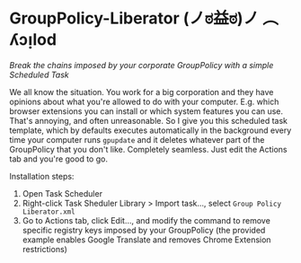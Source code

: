 # GroupPolicy-Liberator (ノಠ益ಠ)ノ ︵ ʎɔᴉlod
*Break the chains imposed by your corporate GroupPolicy with a simple Scheduled Task*

We all know the situation. You work for a big corporation and they have opinions about what you're allowed to do with your computer. E.g. which browser extensions you can install or which system features you can use. That's annoying, and often unreasonable. So I give you this scheduled task template, which by defaults executes automatically in the background every time your computer runs `gpupdate` and it deletes whatever part of the GroupPolicy that you don't like. Completely seamless. Just edit the Actions tab and you're good to go.

Installation steps:
1) Open Task Scheduler
2) Right-click Task Sheduler Library > Import task…, select `Group Policy Liberator.xml`
3) Go to Actions tab, click Edit…, and modify the command to remove specific registry keys imposed by your GroupPolicy (the provided example enables Google Translate and removes Chrome Extension restrictions)
